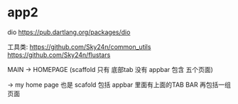 # app2

dio  https://pub.dartlang.org/packages/dio

工具类:
    https://github.com/Sky24n/common_utils
    https://github.com/Sky24n/flustars

MAIN -> HOMEPAGE (scaffold 只有 底部tab 没有 appbar 包含 五个页面)

-> my home page 也是 scafold 包括 appbar 里面有上面的TAB BAR 再包括一组 页面